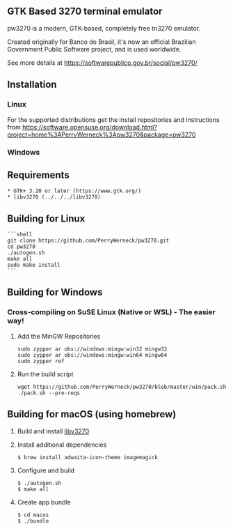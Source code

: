 
## GTK Based 3270 terminal emulator

pw3270 is a modern, GTK-based, completely free tn3270 emulator. 

Created originally for Banco do Brasil, it's now an official Brazilian Government Public Software project, and is used worldwide. 

See more details at https://softwarepublico.gov.br/social/pw3270/

## Installation

### Linux

For the supported distributions get the install repositories and instructions from https://software.opensuse.org/download.html?project=home%3APerryWerneck%3Apw3270&package=pw3270

### Windows


## Requirements

	* GTK+ 3.20 or later (https://www.gtk.org/)
	* libv3270 (../../../libv3270)

## Building for Linux

	```shell
	git clone https://github.com/PerryWerneck/pw3270.git
	cd pw3270
	./autogen.sh
	make all
	sudo make install
	```

## Building for Windows

### Cross-compiling on SuSE Linux (Native or WSL) - The easier way!

1. Add the MinGW Repositories

	```shell
	sudo zypper ar obs://windows:mingw:win32 mingw32
	sudo zypper ar obs://windows:mingw:win64 mingw64
	sudo zypper ref
	```

2. Run the build script

	```shell
	wget https://github.com/PerryWerneck/pw3270/blob/master/win/pack.sh
	./pack.sh --pre-reqs
	```

## Building for macOS (using homebrew)

1. Build and install [libv3270](../../../libv3270)

2. Install additional dependencies

	```shell
	$ brew install adwaita-icon-theme imagemagick
	```

3. Configure and build

	```shell
	$ ./autogen.sh
	$ make all
	````

4. Create app bundle

	```shell
	$ cd macos
	$ ./bundle
	````

